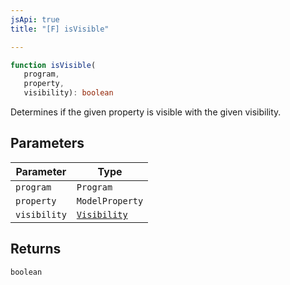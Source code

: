 ```yaml
---
jsApi: true
title: "[F] isVisible"

---
```

```ts
function isVisible(
   program, 
   property, 
   visibility): boolean
```

Determines if the given property is visible with the given visibility.

## Parameters

| Parameter | Type |
| ------ | ------ |
| `program` | `Program` |
| `property` | `ModelProperty` |
| `visibility` | [`Visibility`](../enumerations/Visibility.md) |

## Returns

`boolean`
